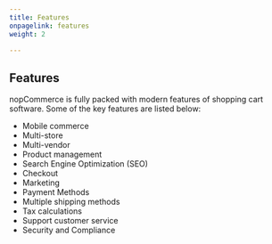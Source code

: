 ```yaml
---
title: Features
onpagelink: features
weight: 2

---
```


Features
--------

nopCommerce is fully packed with modern features of shopping cart software. Some of the key features are listed below:

- Mobile commerce
- Multi-store
- Multi-vendor
- Product management
- Search Engine Optimization (SEO)
- Checkout
- Marketing
- Payment Methods
- Multiple shipping methods
- Tax calculations
- Support customer service
- Security and Compliance
 